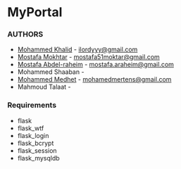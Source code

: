 # MyPortal

### AUTHORS
- [Mohammed Khalid](https://github.com/LORDyyyyy) - <ilordyyy@gmail.com>
- [Mostafa Mokhtar](https://github.com/mostsfa538) - <mostafa51moktar@gmail.com>
- [Mostafa Abdel-raheim](https://github.com/Mostafa-araheim) - <mostafa.araheim@gmail.com>
- Mohammed Shaaban - <TODO>
- [Mohammed Medhet](https://github.com/Mohamedbeko443) - <mohamedmertens@gmail.com>
- Mahmoud Talaat - <TODO>


### Requirements
- flask
- flask_wtf
- flask_login
- flask_bcrypt
- flask_session
- flask_mysqldb

